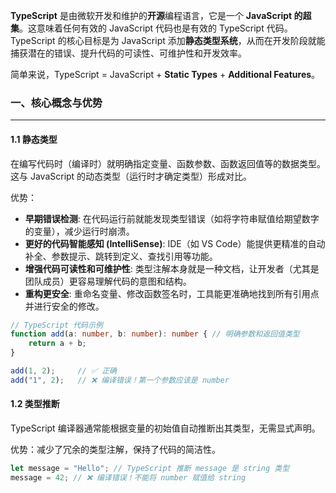 **TypeScript** 是由微软开发和维护的**开源**编程语言，它是一个 **JavaScript 的超集**。这意味着任何有效的 JavaScript 代码也是有效的 TypeScript 代码。TypeScript 的核心目标是为 JavaScript 添加**静态类型系统**，从而在开发阶段就能捕获潜在的错误、提升代码的可读性、可维护性和开发效率。

简单来说，TypeScript = JavaScript + **Static Types** + **Additional Features**。

### 一、核心概念与优势

---

#### 1.1 静态类型

在编写代码时（编译时）就明确指定变量、函数参数、函数返回值等的数据类型。这与 JavaScript 的动态类型（运行时才确定类型）形成对比。

优势：

- **早期错误检测**: 在代码运行前就能发现类型错误（如将字符串赋值给期望数字的变量），减少运行时崩溃。
- **更好的代码智能感知 (IntelliSense)**: IDE（如 VS Code）能提供更精准的自动补全、参数提示、跳转到定义、查找引用等功能。
- **增强代码可读性和可维护性**: 类型注解本身就是一种文档，让开发者（尤其是团队成员）更容易理解代码的意图和结构。
- **重构更安全**: 重命名变量、修改函数签名时，工具能更准确地找到所有引用点并进行安全的修改。

```typescript
// TypeScript 代码示例
function add(a: number, b: number): number { // 明确参数和返回值类型
    return a + b;
}

add(1, 2);     // ✅ 正确
add("1", 2);   // ❌ 编译错误！第一个参数应该是 number
```

#### 1.2 类型推断

TypeScript 编译器通常能根据变量的初始值自动推断出其类型，无需显式声明。

优势：减少了冗余的类型注解，保持了代码的简洁性。

```js
let message = "Hello"; // TypeScript 推断 message 是 string 类型
message = 42; // ❌ 编译错误！不能将 number 赋值给 string
```

















































































































